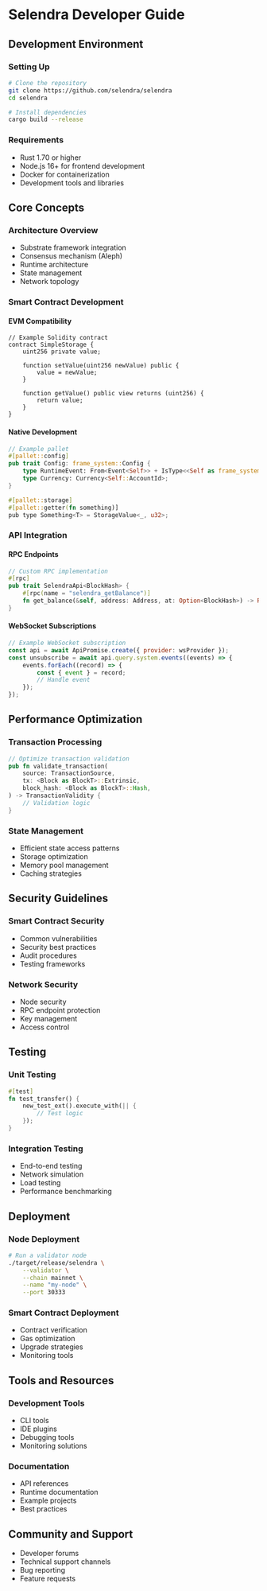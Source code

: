 # Selendra Developer Guide

## Development Environment

### Setting Up
```bash
# Clone the repository
git clone https://github.com/selendra/selendra
cd selendra

# Install dependencies
cargo build --release
```

### Requirements
- Rust 1.70 or higher
- Node.js 16+ for frontend development
- Docker for containerization
- Development tools and libraries

## Core Concepts

### Architecture Overview
- Substrate framework integration
- Consensus mechanism (Aleph)
- Runtime architecture
- State management
- Network topology

### Smart Contract Development

#### EVM Compatibility
```solidity
// Example Solidity contract
contract SimpleStorage {
    uint256 private value;
    
    function setValue(uint256 newValue) public {
        value = newValue;
    }
    
    function getValue() public view returns (uint256) {
        return value;
    }
}
```

#### Native Development
```rust
// Example pallet
#[pallet::config]
pub trait Config: frame_system::Config {
    type RuntimeEvent: From<Event<Self>> + IsType<<Self as frame_system::Config>::RuntimeEvent>;
    type Currency: Currency<Self::AccountId>;
}

#[pallet::storage]
#[pallet::getter(fn something)]
pub type Something<T> = StorageValue<_, u32>;
```

### API Integration

#### RPC Endpoints
```rust
// Custom RPC implementation
#[rpc]
pub trait SelendraApi<BlockHash> {
    #[rpc(name = "selendra_getBalance")]
    fn get_balance(&self, address: Address, at: Option<BlockHash>) -> Result<Balance>;
}
```

#### WebSocket Subscriptions
```javascript
// Example WebSocket subscription
const api = await ApiPromise.create({ provider: wsProvider });
const unsubscribe = await api.query.system.events((events) => {
    events.forEach((record) => {
        const { event } = record;
        // Handle event
    });
});
```

## Performance Optimization

### Transaction Processing
```rust
// Optimize transaction validation
pub fn validate_transaction(
    source: TransactionSource,
    tx: <Block as BlockT>::Extrinsic,
    block_hash: <Block as BlockT>::Hash,
) -> TransactionValidity {
    // Validation logic
}
```

### State Management
- Efficient state access patterns
- Storage optimization
- Memory pool management
- Caching strategies

## Security Guidelines

### Smart Contract Security
- Common vulnerabilities
- Security best practices
- Audit procedures
- Testing frameworks

### Network Security
- Node security
- RPC endpoint protection
- Key management
- Access control

## Testing

### Unit Testing
```rust
#[test]
fn test_transfer() {
    new_test_ext().execute_with(|| {
        // Test logic
    });
}
```

### Integration Testing
- End-to-end testing
- Network simulation
- Load testing
- Performance benchmarking

## Deployment

### Node Deployment
```bash
# Run a validator node
./target/release/selendra \
    --validator \
    --chain mainnet \
    --name "my-node" \
    --port 30333
```

### Smart Contract Deployment
- Contract verification
- Gas optimization
- Upgrade strategies
- Monitoring tools

## Tools and Resources

### Development Tools
- CLI tools
- IDE plugins
- Debugging tools
- Monitoring solutions

### Documentation
- API references
- Runtime documentation
- Example projects
- Best practices

## Community and Support
- Developer forums
- Technical support channels
- Bug reporting
- Feature requests
